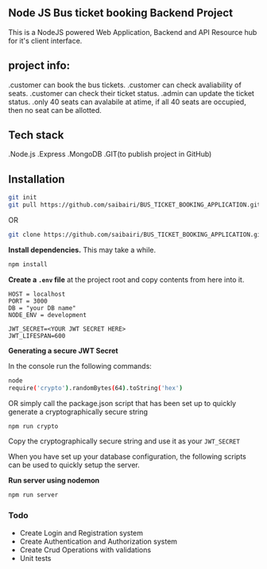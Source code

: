 ## Node JS Bus ticket booking Backend Project

This is a NodeJS powered Web Application, Backend and API Resource hub for it's client interface.

## project info:
.customer can book the bus tickets.
.customer can check avaliability of seats.
.customer can check their ticket status.
.admin can update the ticket status.
.only 40 seats can avalabile at atime, if all 40 seats are occupied, then no seat can be allotted.

## Tech stack
.Node.js
.Express
.MongoDB
.GIT(to publish project in GitHub)

## Installation

```bash
git init
git pull https://github.com/saibairi/BUS_TICKET_BOOKING_APPLICATION.git
```

OR

```bash
git clone https://github.com/saibairi/BUS_TICKET_BOOKING_APPLICATION.git .
```
**Install dependencies.** This may take a while.

```bash
npm install
```

**Create a `.env` file** at the project root and copy contents from here into it.

```
HOST = localhost
PORT = 3000
DB = "your DB name"
NODE_ENV = development

JWT_SECRET=<YOUR JWT SECRET HERE>
JWT_LIFESPAN=600
```
**Generating a secure JWT Secret**

In the console run the following commands:
```bash
node
require('crypto').randomBytes(64).toString('hex')
```
OR simply call the package.json script that has been set up to quickly generate a cryptographically secure string

```bash
npm run crypto
```
Copy the cryptographically secure string and use it as your `JWT_SECRET`

When you have set up your database configuration, the following scripts can be used to quickly setup the server.

**Run server using nodemon**

```bash
npm run server
```

### Todo

* Create Login and Registration system
* Create Authentication and Authorization system
* Create Crud Operations with validations
* Unit tests